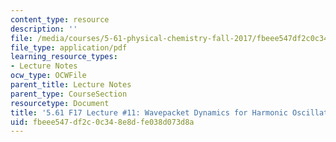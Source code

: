 ```yaml
---
content_type: resource
description: ''
file: /media/courses/5-61-physical-chemistry-fall-2017/fbeee547df2c0c348e8dfe038d073d8a_MIT5_61F17_lec11.pdf
file_type: application/pdf
learning_resource_types:
- Lecture Notes
ocw_type: OCWFile
parent_title: Lecture Notes
parent_type: CourseSection
resourcetype: Document
title: '5.61 F17 Lecture #11: Wavepacket Dynamics for Harmonic Oscillator and PIB'
uid: fbeee547-df2c-0c34-8e8d-fe038d073d8a
---
```

